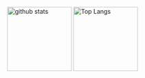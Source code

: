 <p align="left">
  <img alt="github stats" height="150px" src="https://github-readme-stats.vercel.app/api?username=ash-valley&theme=onedark&show_icons=ture" />
  <img alt="Top Langs" height="150px" src="https://github-readme-stats.vercel.app/api/top-langs/?username=ash-valley&layout=compact&show_icons=true&theme=onedark" />
</p>